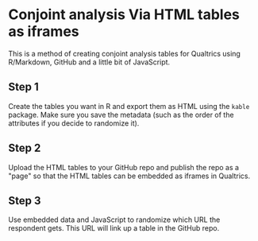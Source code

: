 # Conjoint analysis Via HTML tables as iframes

This is a method of creating conjoint analysis tables for Qualtrics using R/Markdown, GitHub and a little bit of JavaScript.

## Step 1

Create the tables you want in R and export them as HTML using the `kable` package. Make sure you save the metadata (such as the order of the attributes if you decide to randomize it). 

## Step 2

Upload the HTML tables to your GitHub repo and publish the repo as a "page" so that the HTML tables can be embedded as iframes in Qualtrics.

## Step 3

Use embedded data and JavaScript to randomize which URL the respondent gets. This URL will link up a table in the GitHub repo. 
